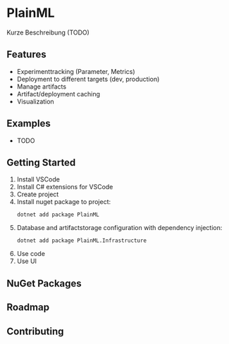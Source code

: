 
# PlainML

Kurze Beschreibung (TODO)

## Features

* Experimenttracking (Parameter, Metrics)
* Deployment to different targets (dev, production)
* Manage artifacts
* Artifact/deployment caching
* Visualization

## Examples

* TODO

## Getting Started

1. Install VSCode
1. Install C# extensions for VSCode
1. Create project
1. Install nuget package to project:
    ```
    dotnet add package PlainML
    ```
1. Database and artifactstorage configuration with dependency injection:
    ```
    dotnet add package PlainML.Infrastructure
    ```
1. Use code
1. Use UI


## NuGet Packages

## Roadmap

## Contributing
